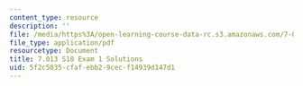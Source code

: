 ```yaml
---
content_type: resource
description: ''
file: /media/https%3A/open-learning-course-data-rc.s3.amazonaws.com/7-013-introductory-biology-spring-2018/5f2c5035cfafebb29cecf14939d147d1_MIT7_013s18_E1S.pdf
file_type: application/pdf
resourcetype: Document
title: 7.013 S18 Exam 1 Solutions
uid: 5f2c5035-cfaf-ebb2-9cec-f14939d147d1
---
```

